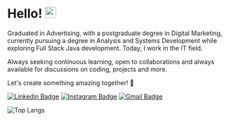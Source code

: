 # Hello! <img src="https://media.giphy.com/media/hvRJCLFzcasrR4ia7z/giphy.gif" width="25px">

Graduated in Advertising, with a postgraduate degree in Digital Marketing, currently pursuing a degree in Analysis and Systems Development while exploring Full Stack Java development. Today, I work in the IT field.

Always seeking continuous learning, open to collaborations and always available for discussions on coding, projects and more.

Let's create something amazing together! 🚀

[![Linkedin Badge](https://img.shields.io/badge/-Linkedin-blue?style=flat-square&logo=Linkedin&logoColor=white&link=https://www.linkedin.com/in/rebeccanayala/)](https://www.linkedin.com/in/rebeccanayala/)
[![Instagram Badge](https://img.shields.io/badge/-Instagram-darkred?style=flat-square&logo=instagram&logoColor=white&link=https://www.instagram.com/rebeccanayala/?hl=pt-br)](https://instagram.com/rebeccanayala)
[![Gmail Badge](https://img.shields.io/badge/-rebeccanayala@gmail.com-FF0000?style=flat-square&logo=Gmail&logoColor=white&link=mailto:rebeccanayala@gmail.com)](mailto:rebeccanayala@gmail.com)

![Top Langs](https://github-readme-stats.vercel.app/api/top-langs/?username=rebeccanayala&layout=compact)


